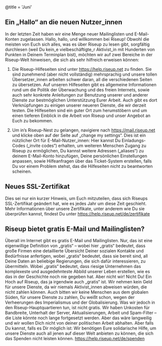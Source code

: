@title = 'Juni'


## Ein „Hallo“ an die neuen Nutzer_innen

In der letzten Zeit haben wir eine Menge neuer Mailinglisten und E-Mail-Konten zugelassen. Hallo, hallo, und willkommen bei Riseup! Obwohl die meisten von Euch sich alles, was es über Riseup zu lesen gibt, sorgfältig durchlesen (weil Du kein_e vielbeschäftigte_r Aktivist_in mit Hunderten von Punkten in Deinem Terminplan bist), möchten wir auf zwei Bereiche in der Riseup-Welt hinweisen, die sich als sehr hilfreich erweisen können:

1. Die Riseup-Hilfeseiten sind unter https://help.riseup.net zu finden. Sie sind zunehmend (aber nicht vollständig) mehrsprachig und unsere tollen Übersetzer_innen arbeiten schwer daran, all die verschiedenen Seiten zu übersetzen. Auf unseren Hilfeseiten gibt es allgemeine Informationen rund um die Politik der Überwachung und des freien Internets, sowie auch sehr konkrete Anleitungen zur Benutzung unserer und anderer Dienste zur bestmöglichen Unterstützung Eurer Arbeit. Auch gibt es dort Verknüpfungen zu einigen unserer neueren Dienste, die wir derzeit testen. Die Hilfeseiten sind ein guter Ort zum herumstöbern und um einen tieferen Einblick in die Arbeit von Riseup und unser Angebot an Euch zu bekommen.

2. Um in’s Riseup-Nest zu gelangen, navigiere nach https://mail.riseup.net und klicke oben auf der Seite auf „change my settings“. Dies ist ein nützlicher Ort für E-Mail-Nutzer_innen: Hier kannst Du Einladungs-Codes („invite codes“) erhalten, um weiteren Menschen Zugang zu Riseup zu ermöglichen, Du kannst weitere Adressen („aliases“) zu deinem E-Mail-Konto hinzufügen, Deine persönlichen Einstellungen anpassen, sowie Hilfeanfragen über das Ticket-System erstellen, falls Du vor einem Problem stehst, das die Hilfeseiten nicht zu beantworten scheinen.


## Neues SSL-Zertifikat

Dies sei nur ein kurzer Hinweis, um Euch mitzuteilen, dass sich Riseups SSL-Zertifikat geändert hat, wie es jedes Jahr um diese Zeit geschieht. Mehr Informationen über unsere Zertifikate, unter anderem wie Du sie überprüfen kannst, findest Du unter https://help.riseup.net/de/zertifikate


## Riseup bietet gratis E-Mail und Mailinglisten?

Überall im Internet gibt es gratis E-Mail und Mailinglisten. Nur, das ist eine eigenwillige Definition von „gratis“ – wobei hier „gratis“ bedeutet, dass große Firmen eine detaillierte Übersicht Deiner sozialen Kontakte und Bedürfnisse anfertigen, wobei „gratis“ bedeutet, dass sie bereit sind, all Deine Daten an beliebige Regierungen, die sich dafür interessieren, zu übermitteln. Wobei „gratis“ bedeutet, dass riesige Unternehmen das komplexeste und ausgedehnteste Abbild unserer Leben erstellen, wie es das in der Geschichte noch nie gegeben hat.
Aber nicht wir! Nicht Du! Ein Hoch auf Riseup, das ja irgendwie auch „gratis“ ist. Wir nehmen kein Geld für unsere Dienste, da wir niemals Aktivist_innen abweisen würden, die nicht zahlen können. Auch bitten wir keine Menschen aus dem globalen Süden, für unsere Dienste zu zahlen, Du weißt schon, wegen der Verheerungen des Imperialismus und der Globalisierung. Was wir jedoch in den Riseup-Hauptquartieren tun, ist nicht gratis. Wir haben Unkosten für Bandbreite, Unterhalt der Server, Aktualisierungen, Arbeit und Spam-Filter – die Liste könnte noch lange fortgesetzt werden. Aber das wäre langweilig und wir wollen Dich nicht von deiner politischen Arbeit abhalten. Aber falls Du kannst, falls es Dir möglich ist: Wir benötigen Eure solidarische Hilfe, um unsere Dienste auch all jenen auf dieser Welt anbieten zu können, die sich das Spenden nicht leisten können.
https://help.riseup.net/de/spenden
